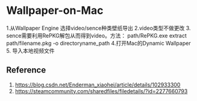 # Wallpaper-on-Mac
1.从Wallpaper Engine 选择video/sence种类壁纸导出
2.video类型不做更改
3. sence需要利用RePKG解包从而得到video。方法： path/RePKG.exe extract path/filename.pkg -o directoryname_path
4.打开Mac的Dynamic Wallpaper
5. 导入本地视频文件

## Reference
1. https://blog.csdn.net/Enderman_xiaohei/article/details/102933300
3. https://steamcommunity.com/sharedfiles/filedetails/?id=2277660793
